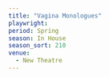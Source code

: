 ```yaml
---
title: "Vagina Monologues"
playwright:
period: Spring
season: In House
season_sort: 210
venue:
  - New Theatre
---
```

